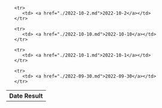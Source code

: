 <!DOCTYPE html>
<html>
 <body>
   <table>
     <tr>
       <th>Date Result</th>
     </tr>
     
       <tr>
          <td> <a href="./2022-10-2.md">2022-10-2</a></td>
       </tr>  
    
       <tr>
          <td> <a href="./2022-10-10.md">2022-10-10</a></td>
       </tr>  
    
       <tr>
          <td> <a href="./2022-10-1.md">2022-10-1</a></td>
       </tr>  
    
       <tr>
          <td> <a href="./2022-09-30.md">2022-09-30</a></td>
       </tr>  
    
   </table>
 </body>
</html>
